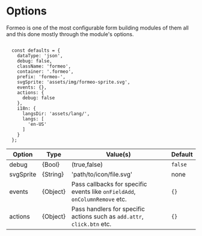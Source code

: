# Options

Formeo is one of the most configurable form building modules of them all and this done mostly through the module's options.

<pre><code class="js">
  const defaults = {
    dataType: 'json',
    debug: false,
    className: 'formeo',
    container: '.formeo',
    prefix: 'formeo-',
    svgSprite: 'assets/img/formeo-sprite.svg',
    events: {},
    actions: {
      debug: false
    },
    i18n: {
      langsDir: 'assets/lang/',
      langs: [
        'en-US'
      ]
    }
  };
</code></pre>

| Option  | Type | Value(s) | Default |
| ------------- | ------------- |------------- |------------- |
| debug  | {Bool} | (true,false)  | `false` |
| svgSprite  | {String} | 'path/to/icon/file.svg' | none |
| events  | {Object} | Pass callbacks for specific events like `onFieldAdd`, `onColumnRemove` etc. | `{}` |
| actions  | {Object} | Pass handlers for specific actions such as `add.attr`, `click.btn` etc. | `{}` |
